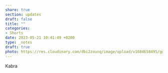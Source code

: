 ```yaml
---
share: true
section: updates
draft: false
title: ""
categories:
- Shorts
date: 2023-05-21 10:41:49 +0200
type: _notes
draft: true
photo: https://res.cloudinary.com/dbi2zounq/image/upload/v1684658495/ggirt5jkln8lwplnjju5.jpg
---
```


Kabra
